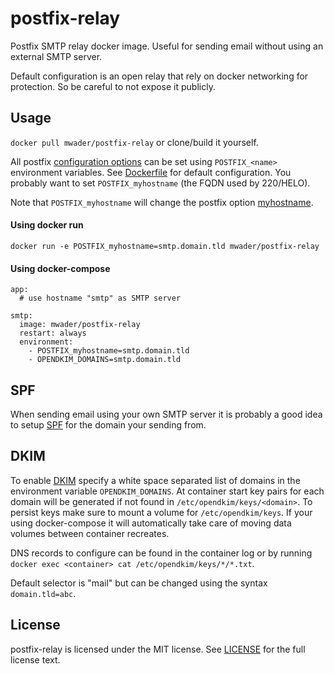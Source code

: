 # postfix-relay
Postfix SMTP relay docker image. Useful for sending email without using an
external SMTP server.

Default configuration is an open relay that rely on docker networking for protection.
So be careful to not expose it publicly.

## Usage
`docker pull mwader/postfix-relay` or clone/build it yourself. 

All postfix [configuration options](http://www.postfix.org/postconf.5.html)
can be set using `POSTFIX_<name>` environment
variables. See [Dockerfile](Dockerfile) for default configuration. You probably
want to set `POSTFIX_myhostname` (the FQDN used by 220/HELO).

Note that `POSTFIX_myhostname` will change the postfix option
[myhostname](http://www.postfix.org/postconf.5.html#myhostname).

#### Using docker run
```
docker run -e POSTFIX_myhostname=smtp.domain.tld mwader/postfix-relay
```

#### Using docker-compose
```
app:
  # use hostname "smtp" as SMTP server

smtp:
  image: mwader/postfix-relay
  restart: always
  environment:
    - POSTFIX_myhostname=smtp.domain.tld
    - OPENDKIM_DOMAINS=smtp.domain.tld
```

## SPF
When sending email using your own SMTP server it is probably a good idea
to setup [SPF](https://en.wikipedia.org/wiki/Sender_Policy_Framework) for the
domain your sending from.

## DKIM
To enable [DKIM](https://en.wikipedia.org/wiki/DomainKeys_Identified_Mail)
specify a white space separated list of domains in the environment variable
`OPENDKIM_DOMAINS`. At container start key pairs for each domain will be
generated if not found in `/etc/opendkim/keys/<domain>`. To persist keys make
sure to mount a volume for `/etc/opendkim/keys`. If your using
docker-compose it will automatically take care of moving data volumes between
container recreates.

DNS records to configure can be found in the container log or by running
`docker exec <container> cat /etc/opendkim/keys/*/*.txt`.

Default selector is "mail" but can be changed using the syntax `domain.tld=abc`.

## License
postfix-relay is licensed under the MIT license. See [LICENSE](LICENSE) for the
full license text.
